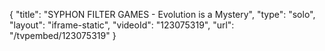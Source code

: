 {
    "title": "SYPHON FILTER GAMES - Evolution is a Mystery",
    "type": "solo",
    "layout": "iframe-static",
    "videoId": "123075319",
    "url": "\/tvpembed\/123075319"
}